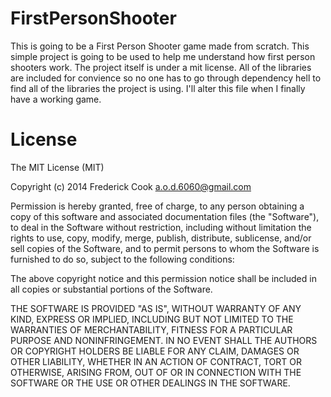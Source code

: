 FirstPersonShooter
==================

This is going to be a First Person Shooter game made from scratch. This simple project is going to be used to help me
understand how first person shooters work. The project itself is under a mit license. All of the libraries are included
for convience so no one has to go through dependency hell to find all of the libraries the project is using. I'll alter
this file when I finally have a working game.

License
=================
The MIT License (MIT)

Copyright (c) 2014 Frederick Cook <a.o.d.6060@gmail.com>

Permission is hereby granted, free of charge, to any person obtaining a copy
of this software and associated documentation files (the "Software"), to deal
in the Software without restriction, including without limitation the rights
to use, copy, modify, merge, publish, distribute, sublicense, and/or sell
copies of the Software, and to permit persons to whom the Software is
furnished to do so, subject to the following conditions:

The above copyright notice and this permission notice shall be included in
all copies or substantial portions of the Software.

THE SOFTWARE IS PROVIDED "AS IS", WITHOUT WARRANTY OF ANY KIND, EXPRESS OR
IMPLIED, INCLUDING BUT NOT LIMITED TO THE WARRANTIES OF MERCHANTABILITY,
FITNESS FOR A PARTICULAR PURPOSE AND NONINFRINGEMENT. IN NO EVENT SHALL THE
AUTHORS OR COPYRIGHT HOLDERS BE LIABLE FOR ANY CLAIM, DAMAGES OR OTHER
LIABILITY, WHETHER IN AN ACTION OF CONTRACT, TORT OR OTHERWISE, ARISING FROM,
OUT OF OR IN CONNECTION WITH THE SOFTWARE OR THE USE OR OTHER DEALINGS IN
THE SOFTWARE.

